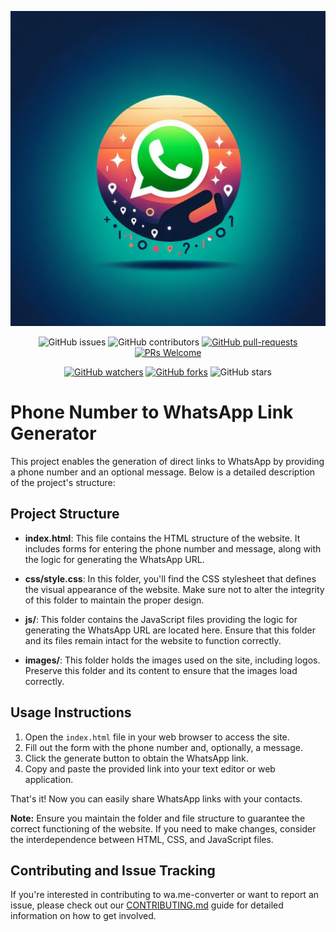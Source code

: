 ![Readme Image](readme.jpg)
<div align="center">
  
  ![GitHub issues](https://img.shields.io/github/issues/MattEzekiel/wa.me-converter)
  ![GitHub contributors](https://img.shields.io/github/contributors/MattEzekiel/wa.me-converter)
  [![GitHub pull-requests](https://img.shields.io/github/issues-pr/MattEzekiel/wa.me-converter)](https://GitHub.com/MattEzekiel/wa.me-converter/?WT.mc_id=academic-105485-koreyst)
  [![PRs Welcome](https://img.shields.io/badge/PRs-welcome-brightgreen.svg?style=flat-square)](http://makeapullrequest.com?WT.mc_id=academic-105485-koreyst)
  
</div>

<div align="center">
  
[![GitHub watchers](https://img.shields.io/github/watchers/MattEzekiel/wa.me-converter)](https://GitHub.com/MattEzekiel/wa.me-converter/watchers/?WT.mc_id=academic-105485-koreyst)
[![GitHub forks](https://img.shields.io/github/forks/MattEzekiel/wa.me-converter?style=social&label=Fork)](https://GitHub.com/MattEzekiel/wa.me-converter/network/?WT.mc_id=academic-105485-koreyst)
![GitHub stars](https://img.shields.io/github/stars/MattEzekiel/wa.me-converter)
  
</div>

# Phone Number to WhatsApp Link Generator

This project enables the generation of direct links to WhatsApp by providing a phone number and an optional message. Below is a detailed description of the project's structure:

## Project Structure

- **index.html**: This file contains the HTML structure of the website. It includes forms for entering the phone number and message, along with the logic for generating the WhatsApp URL.

- **css/style.css**: In this folder, you'll find the CSS stylesheet that defines the visual appearance of the website. Make sure not to alter the integrity of this folder to maintain the proper design.

- **js/**: This folder contains the JavaScript files providing the logic for generating the WhatsApp URL are located here. Ensure that this folder and its files remain intact for the website to function correctly.

- **images/**: This folder holds the images used on the site, including logos. Preserve this folder and its content to ensure that the images load correctly.

## Usage Instructions

1. Open the `index.html` file in your web browser to access the site.
2. Fill out the form with the phone number and, optionally, a message.
3. Click the generate button to obtain the WhatsApp link.
4. Copy and paste the provided link into your text editor or web application.

That's it! Now you can easily share WhatsApp links with your contacts.

**Note:** Ensure you maintain the folder and file structure to guarantee the correct functioning of the website. If you need to make changes, consider the interdependence between HTML, CSS, and JavaScript files.

## Contributing and Issue Tracking
If you're interested in contributing to wa.me-converter or want to report an issue, please check out our [CONTRIBUTING.md](./CONTRIBUTING.md) guide for detailed information on how to get involved.

